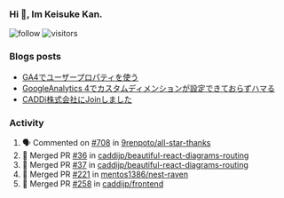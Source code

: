 ### Hi 👋, Im Keisuke Kan.

<!--
**9renpoto/9renpoto** is a ✨ _special_ ✨ repository because its `README.md` (this file) appears on your GitHub profile.

Here are some ideas to get you started:

- 🔭 I’m currently working on ...
- 🌱 I’m currently learning ...
- 👯 I’m looking to collaborate on ...
- 🤔 I’m looking for help with ...
- 💬 Ask me about ...
- 📫 How to reach me: ...
- 😄 Pronouns: ...
- ⚡ Fun fact: ...
-->

![follow](https://img.shields.io/github/followers/9renpoto?label=Follow&style=social)
![visitors](https://komarev.com/ghpvc/?username=9renpoto&label=Profile%20views&color=0e75b6&style=flat)

### Blogs posts

<!-- BLOG-POST-LIST:START -->
- [GA4でユーザープロパティを使う](https://9renpoto.dev/2021/02/21/google-analytics-4-user-properties/)
- [GoogleAnalytics 4でカスタムディメンションが設定できておらずハマる](https://9renpoto.dev/2021/02/13/google-analytics-4/)
- [CADDi株式会社にJoinしました](https://9renpoto.dev/2020/12/05/join/)
<!-- BLOG-POST-LIST:END -->

### Activity

<!--START_SECTION:activity-->
1. 🗣 Commented on [#708](https://github.com/9renpoto/all-star-thanks/issues/708) in [9renpoto/all-star-thanks](https://github.com/9renpoto/all-star-thanks)
2. 🎉 Merged PR [#36](https://github.com/caddijp/beautiful-react-diagrams-routing/pull/36) in [caddijp/beautiful-react-diagrams-routing](https://github.com/caddijp/beautiful-react-diagrams-routing)
3. 🎉 Merged PR [#37](https://github.com/caddijp/beautiful-react-diagrams-routing/pull/37) in [caddijp/beautiful-react-diagrams-routing](https://github.com/caddijp/beautiful-react-diagrams-routing)
4. 🎉 Merged PR [#221](https://github.com/mentos1386/nest-raven/pull/221) in [mentos1386/nest-raven](https://github.com/mentos1386/nest-raven)
5. 🎉 Merged PR [#258](https://github.com/caddijp/frontend/pull/258) in [caddijp/frontend](https://github.com/caddijp/frontend)
<!--END_SECTION:activity-->

<!--START_SECTION:waka-->
<!--END_SECTION:waka-->
